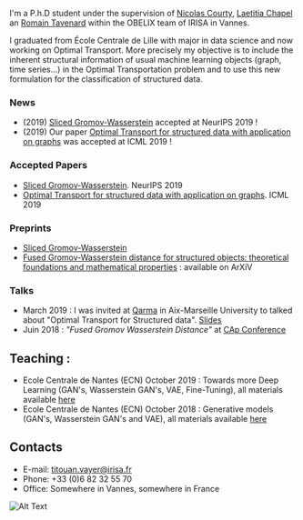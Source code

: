 

I'm a P.h.D student under the supervision of [Nicolas Courty](http://people.irisa.fr/Nicolas.Courty/), [Laetitia Chapel](http://people.irisa.fr/Laetitia.Chapel/) an [Romain Tavenard](http://rtavenar.github.io/research/bio.html) within the OBELIX team of IRISA in Vannes. 

I graduated from École Centrale de Lille with major in data science and now working on Optimal Transport. More precisely my objective is to include the inherent structural information of usual machine learning objects (graph, time series...) in the Optimal Transportation problem and to use this new formulation for the classification of structured data.

### News
- (2019) [Sliced Gromov-Wasserstein]((https://papers.nips.cc/paper/9615-sliced-gromov-wasserstein)) accepted at NeurIPS 2019 ! 
- (2019) Our paper [Optimal Transport for structured data with application on graphs](http://proceedings.mlr.press/v97/titouan19a.html) was accepted at ICML 2019 !

### Accepted Papers
- [Sliced Gromov-Wasserstein](https://papers.nips.cc/paper/9615-sliced-gromov-wasserstein). NeurIPS 2019
- [Optimal Transport for structured data with application on graphs](http://proceedings.mlr.press/v97/titouan19a.html). ICML 2019 

### Preprints
- [Sliced Gromov-Wasserstein]((https://papers.nips.cc/paper/9615-sliced-gromov-wasserstein))
- [Fused Gromov-Wasserstein distance for structured objects: theoretical foundations and mathematical properties](https://arxiv.org/abs/1811.02834) : available on ArXiV

### Talks 
- March 2019 : I was invited at [Qarma](https://qarma.lis-lab.fr/) in Aix-Marseille University to talked about "Optimal Transport for Structured data". [Slides](/materials/Titouan_Marseille_2019.pdf)
- Juin 2018 : *"Fused Gromov Wasserstein Distance"* at [CAp Conference](http://cap2018.litislab.fr/)

## Teaching :
- Ecole Centrale de Nantes (ECN) October 2019 : Towards more Deep Learning (GAN's, Wasserstein GAN's, VAE, Fine-Tuning), all materials available [here](https://github.com/tvayer/tvayer.github.io/tree/master/cours/deep_ecn_2019) 
- Ecole Centrale de Nantes (ECN) October 2018 : Generative models (GAN's, Wasserstein GAN's and VAE), all materials available [here](https://github.com/tvayer/tvayer.github.io/tree/master/cours/deep_ecn_2018) 


## Contacts

- E-mail: titouan.vayer@irisa.fr
- Phone: +33 (0)6 82 32 55 70
- Office: Somewhere in Vannes, somewhere in France

![Alt Text](/materials/mouette.gif)
